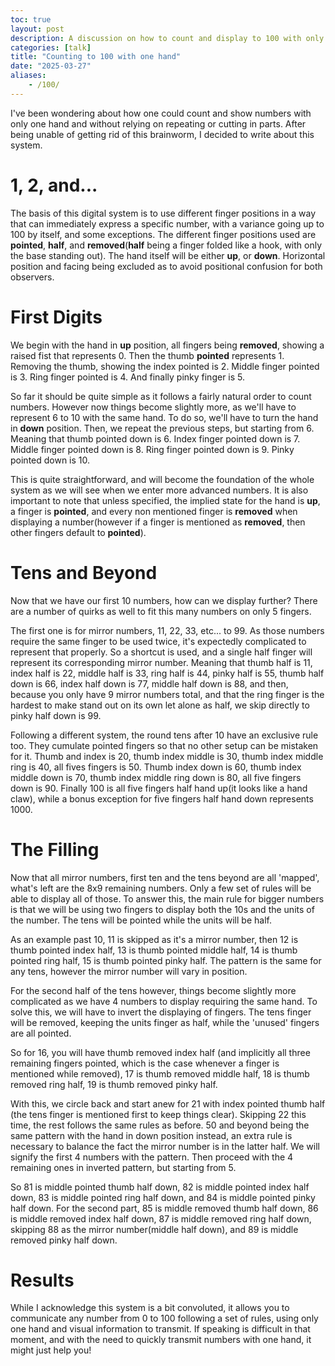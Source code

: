 ```yaml
---
toc: true
layout: post
description: A discussion on how to count and display to 100 with only one hand.
categories: [talk]
title: "Counting to 100 with one hand"
date: "2025-03-27"
aliases:
    - /100/
---
```

I've been wondering about how one could count and show numbers with only one hand and without relying on repeating or cutting in parts. After being unable of getting rid of this brainworm, I decided to write about this system.

# 1, 2, and...

The basis of this digital system is to use different finger positions in a way that can immediately express a specific number, with a variance going up to 100 by itself, and some exceptions. The different finger positions used are **pointed**, **half**, and **removed**(**half** being a finger folded like a hook, with only the base standing out). The hand itself will be either **up**, or **down**. Horizontal position and facing being excluded as to avoid positional confusion for both observers.

# First Digits

We begin with the hand in **up** position, all fingers being **removed**, showing a raised fist that represents 0.
Then the thumb **pointed** represents 1.
Removing the thumb, showing the index pointed is 2.
Middle finger pointed is 3.
Ring finger pointed is 4.
And finally pinky finger is 5.

So far it should be quite simple as it follows a fairly natural order to count numbers. However now things become slightly more, as we'll have to represent 6 to 10 with the same hand. To do so, we'll have to turn the hand in **down** position. Then, we repeat the previous steps, but starting from 6.
Meaning that thumb pointed down is 6.
Index finger pointed down is 7.
Middle finger pointed down is 8.
Ring finger pointed down is 9.
Pinky pointed down is 10.

This is quite straightforward, and will become the foundation of the whole system as we will see when we enter more advanced numbers. It is also important to note that unless specified, the implied state for the hand is **up**, a finger is **pointed**, and every non mentioned finger is **removed** when displaying a number(however if a finger is mentioned as **removed**, then other fingers default to **pointed**).

# Tens and Beyond

Now that we have our first 10 numbers, how can we display further? There are a number of quirks as well to fit this many numbers on only 5 fingers.

The first one is for mirror numbers, 11, 22, 33, etc... to 99. As those numbers require the same finger to be used twice, it's expectedly complicated to represent that properly. So a shortcut is used, and a single half finger will represent its corresponding mirror number.
Meaning that thumb half is 11, index half is 22, middle half is 33, ring half is 44, pinky half is 55, thumb half down is 66, index half down is 77, middle half down is 88, and then, because you only have 9 mirror numbers total, and that the ring finger is the hardest to make stand out on its own let alone as half, we skip directly to pinky half down is 99.

Following a different system, the round tens after 10 have an exclusive rule too. They cumulate pointed fingers so that no other setup can be mistaken for it.
Thumb and index is 20, thumb index middle is 30, thumb index middle ring is 40, all fives fingers is 50. Thumb index down is 60, thumb index middle down is 70, thumb index middle ring down is 80, all five fingers down is 90. Finally 100 is all five fingers half hand up(it looks like a hand claw), while a bonus exception for five fingers half hand down represents 1000.

# The Filling

Now that all mirror numbers, first ten and the tens beyond are all 'mapped', what's left are the 8x9 remaining numbers. Only a few set of rules will be able to display all of those. To answer this, the main rule for bigger numbers is that we will be using two fingers to display both the 10s and the units of the number. The tens will be pointed while the units will be half.

As an example past 10, 11 is skipped as it's a mirror number, then 12 is thumb pointed index half, 13 is thumb pointed middle half, 14 is thumb pointed ring half, 15 is thumb pointed pinky half. The pattern is the same for any tens, however the mirror number will vary in position.

For the second half of the tens however, things become slightly more complicated as we have 4 numbers to display requiring the same hand. To solve this, we will have to invert the displaying of fingers. The tens finger will be removed, keeping the units finger as half, while the 'unused' fingers are all pointed.

So for 16, you will have thumb removed index half (and implicitly all three remaining fingers pointed, which is the case whenever a finger is mentioned while removed), 17 is thumb removed middle half, 18 is thumb removed ring half, 19 is thumb removed pinky half.

With this, we circle back and start anew for 21 with index pointed thumb half (the tens finger is mentioned first to keep things clear). Skipping 22 this time, the rest follows the same rules as before. 50 and beyond being the same pattern with the hand in down position instead, an extra rule is necessary to balance the fact the mirror number is in the latter half. We will signify the first 4 numbers with the pattern. Then proceed with the 4 remaining ones in inverted pattern, but starting from 5.

So 81 is middle pointed thumb half down, 82 is middle pointed index half down, 83 is middle pointed ring half down, and 84 is middle pointed pinky half down. For the second part, 85 is middle removed thumb half down, 86 is middle removed index half down, 87 is middle removed ring half down, skipping 88 as the mirror number(middle half down), and 89 is middle removed pinky half down.

# Results

While I acknowledge this system is a bit convoluted, it allows you to communicate any number from 0 to 100 following a set of rules, using only one hand and visual information to transmit. If speaking is difficult in that moment, and with the need to quickly transmit numbers with one hand, it might just help you!

<script src="https://utteranc.es/client.js"
        repo="orian34/travelogues"
        issue-term="title"
        label="Comment"
        theme="github-dark"
        crossorigin="anonymous"
        async>
</script>
